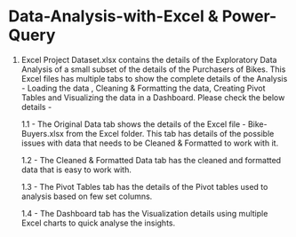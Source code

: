 # Data-Analysis-with-Excel & Power-Query
1. Excel Project Dataset.xlsx contains the details of the Exploratory Data Analysis of a small subset of the details of the Purchasers of Bikes. This Excel files has multiple tabs to show the complete details of the Analysis - Loading the data , Cleaning & Formatting the data, Creating Pivot Tables and Visualizing the data in a Dashboard. Please check the below details -

	1.1 - The Original Data tab shows the details of the Excel file - Bike-Buyers.xlsx from the Excel folder. This tab has details of the possible issues with data that needs to be Cleaned & Formatted to work with it.
	
	1.2 - The Cleaned & Formatted Data tab has the cleaned and formatted data that is easy to work with.
	
	1.3 - The Pivot Tables tab has the details of the Pivot tables used to analysis based on few set columns.
	
	1.4 - The Dashboard tab has the Visualization details using multiple Excel charts to quick analyse the insights.
